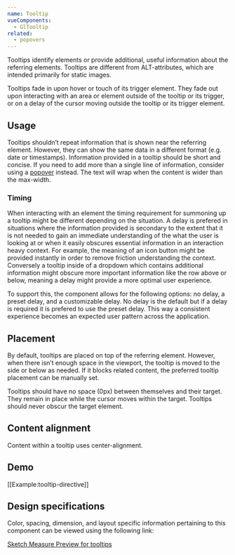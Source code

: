 ```yaml
---
name: Tooltip
vueComponents: 
  - GlTooltip
related:
  - popovers
---
```


Tooltips identify elements or provide additional, useful information about the referring elements. Tooltips are different from ALT-attributes, which are intended primarily for static images.

Tooltips fade in upon hover or touch of its trigger element. They fade out upon interacting with an area or element outside of the tooltip or its trigger, or on a delay of the cursor moving outside the tooltip or its trigger element.

## Usage

Tooltips shouldn’t repeat information that is shown near the referring element. However, they can show the same data in a different format (e.g. date or timestamps). Information provided in a tooltip should be short and concise. If you need to add more than a single line of information, consider using a [popover](/components/popovers) instead. The text will wrap when the content is wider than the max-width.

### Timing

When interacting with an element the timing requirement for summoning up a tooltip might be different depending on the situation. A delay is prefered in situations where the information provided is secondary to the extent that it is not needed to gain an immediate understanding of the what the user is looking at or when it easily obscures essential information in an interaction heavy context. For example, the meaning of an icon button might be provided instantly in order to remove friction understanding the context. Conversely a tooltip inside of a dropdown which contains additional information might obscure more important information like the row above or below, meaning a delay might provide a more optimal user experience.

To support this, the component allows for the following options: no delay, a preset delay, and a customizable delay. No delay is the default but if a delay is required it is prefered to use the preset delay. This way a consistent experience becomes an expected user pattern across the application.

## Placement

By default, tooltips are placed on top of the referring element. However, when there isn’t enough space in the viewport, the tooltip is moved to the side or below as needed. If it blocks related content, the preferred tooltip placement can be manually set.

Tooltips should have no space (0px) between themselves and their target. They remain in place while the cursor moves within the target. Tooltips should never obscur the target element.

## Content alignment

Content within a tooltip uses center-alignment.

## Demo

[[Example:tooltip-directive]]

## Design specifications

Color, spacing, dimension, and layout specific information pertaining to this component can be viewed using the following link:

[Sketch Measure Preview for tooltips](https://gitlab-org.gitlab.io/gitlab-design/hosted/design-gitlab-specs/tooltips-spec-previews/)
